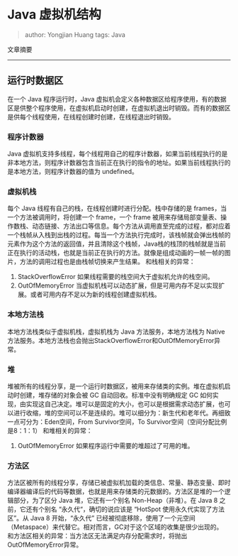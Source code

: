 # Java 虚拟机结构
> author: Yongjian Huang
> tags: Java

文章摘要
**********
## 运行时数据区
在一个 Java 程序运行时，Java 虚拟机会定义各种数据区给程序使用，有的数据区是供整个程序使用，在虚拟机启动时创建，在虚拟机退出时销毁。而有的数据区是供每个线程使用，在线程创建时创建，在线程退出时销毁。
### 程序计数器
Java 虚拟机支持多线程，每个线程用自己的程序计数器，如果当前线程执行的是非本地方法，则程序计数器包含当前正在执行的指令的地址。如果当前线程执行的是本地方法，则程序计数器的值为 undefined。
### 虚拟机栈
每个 Java 线程有自己的栈，在线程创建时进行分配。栈中存储的是 frames，当一个方法被调用时，将创建一个 frame，一个 frame 被用来存储局部变量表、操作数栈、动态链接、方法出口等信息。每个方法从调用直至完成的过程，都对应着一个栈帧从入栈到出栈的过程。每当一个方法执行完成时，该栈帧就会弹出栈帧的元素作为这个方法的返回值，并且清除这个栈帧，Java栈的栈顶的栈帧就是当前正在执行的活动栈，也就是当前正在执行的方法。就像是组成动画的一帧一帧的图片，方法的调用过程也是由栈帧切换来产生结果。
和栈相关的异常：
1. StackOverflowError 如果线程需要的栈空间大于虚拟机允许的栈空间。
2. OutOfMemoryError 当虚拟机栈可以动态扩展，但是可用内存不足以实现扩展。或者可用内存不足以为新的线程创建虚拟机栈。
### 本地方法栈
本地方法栈类似于虚拟机栈，虚拟机栈为 Java 方法服务，本地方法栈为 Native 方法服务。本地方法栈也会抛出StackOverflowError和OutOfMemoryError异常。
### 堆
堆被所有的线程分享，是一个运行时数据区，被用来存储类的实例。堆在虚拟机启动时创建，堆存储的对象会被 GC 自动回收。标准中没有明确规定 GC 如何实现，由实现这自己决定。堆可以是固定的大小，也可以是根据需求动态扩展，也可以进行收缩，堆的空间可以不是连续的。堆可以细分为：新生代和老年代。再细致一点可分为：Eden空间，From Survivor空间，To Survivor空间（空间分配比例是8：1：1）
和堆相关的异常：
1. OutOfMemoryError 如果程序运行中需要的堆超过了可用的堆。
### 方法区
方法区被所有的线程分享，存储已被虚拟机加载的类信息、常量、静态变量、即时编译器编译后的代码等数据，也就是用来存储类的元数据的。方法区是堆的一个逻辑部分，为了区分 Java 堆，它还有一个别名 Non-Heap（非堆）。在 Java 8 之前，它还有个别名 “永久代“，确切的说应该是 “HotSpot 使用永久代实现了方法区”。从 Java 8 开始，“永久代” 已经被彻底移除，使用了一个元空间（Metaspace）来代替它。相对而言，GC对于这个区域的收集是很少出现的。
和方法区相关的异常：当方法区无法满足内存分配需求时，将抛出OutOfMemoryError异常。
